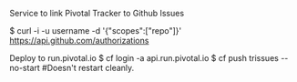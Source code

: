 Service to link Pivotal Tracker to Github Issues

$ curl -i -u username -d '{"scopes":["repo"]}' https://api.github.com/authorizations

Deploy to run.pivotal.io
$ cf login -a api.run.pivotal.io
$ cf push trissues --no-start #Doesn't restart cleanly.
